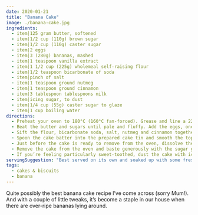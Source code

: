 ```yaml
---
date: 2020-01-21
title: "Banana Cake"
image: ./banana-cake.jpg
ingredients:
  - item|125 gram butter, softened
  - item|1/2 cup (110g) brown sugar
  - item|1/2 cup (110g) caster sugar
  - item|2 eggs
  - item|3 (280g) bananas, mashed
  - item|1 teaspoon vanilla extract
  - item|1 1/2 cup (225g) wholemeal self-raising flour
  - item|1/2 teaspoon bicarbonate of soda
  - item|pinch of salt
  - item|1 teaspoon ground nutmeg
  - item|1 teaspoon ground cinnamon
  - item|3 tablespoon tablespoons milk
  - item|icing sugar, to dust
  - item|1/4 cup (55g) caster sugar to glaze
  - item|1 cup boiling water
directions:
  - Preheat your oven to 180°C (160°C fan-forced). Grease and line a 22cm cake tin. A loaf cake tin also works really well.
  - Beat the butter and sugars until pale and fluffy. Add the eggs, one at a time, and beat until just combined. Add the mashed banana and vanilla, and mix until combined.
  - Sift the flour, bicarbonate soda, salt, nutmeg and cinnamon together. Stir through with the milk until well combined and the mixture attains a dropping consistency.
  - Spoon the cake batter into the prepared cake tin and smooth the top. Bake for 40 mins or until well risen and coming away from the sides of the tin. Test with a skewer; the skewer should come out clean.
  - Just before the cake is ready to remove from the oven, dissolve the 1/4 cup caster sugar in the boiling water to create the sugar glaze.
  - Remove the cake from the oven and baste generously with the sugar glaze. Stand for 5 minutes in the tin before turning it onto a wire rack to cool down completely.
  - If you’re feeling particularly sweet-toothed, dust the cake with icing sugar before serve.
servingSuggestion: "Best served on its own and soaked up with some fresh, buttered crusty bread. Alternatively, keep the potatoes separate and mash them as a side dish instead."
tags:
  - cakes & biscuits
  - banana
---
```


Quite possibly the best banana cake recipe I’ve come across (sorry Mum!). And with a couple of little tweaks, it’s become a staple in our house when there are over-ripe bananas lying around.
